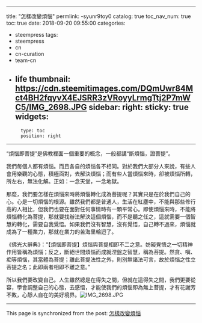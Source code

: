 
---
title: "怎樣改變煩惱"
permlink: -syunr9toy0
catalog: true
toc_nav_num: true
toc: true
date: 2018-09-20 09:55:00
categories:
- steempress
tags:
- steempress
- cn
- cn-curation
- team-cn
- life
thumbnail: https://cdn.steemitimages.com/DQmUwr84Mct4BH2fqyvX4EJSRR3zVRoyyLrmgTtj2P7mWC5/IMG_2698.JPG
sidebar:
    right:
        sticky: true
widgets:
    -
        type: toc
        position: right
---


“煩惱即菩提”是佛教裡面一個重要的概念，一般都講“斷煩惱，證菩提”。

我們每個人都有煩惱。而且各自的煩惱各不相同。對於我們大部分人來說，有些人會用樂觀的心態，積極面對，去解決煩惱；而有些人當煩惱來時，卻被煩惱所轉，所左右，無法化解。正如：一念天堂，一念地獄。

那麼，我們要怎樣在煩惱來時將煩惱轉化成為菩提呢？其實只是在於我們自己的心。心是一切煩惱的根源。雖然我們都是普通人，生活在紅塵中，不能與那些修行高的人相比，但我們也要在面對任何事情時有一顆平常心。即使煩惱來時，不能將煩惱轉化為菩提，那就要找辦法解決這個煩惱，而不是聽之任之，這就需要一個智慧的轉化，需要自我覺悟。如果我們沒有智慧，沒有覺悟，自己轉不過來，煩惱就成為了一種業力，那就在業力的苦海里輪迴了。

《佛光大辭典》：“【煩惱即菩提】煩惱與菩提相即不二之意。妨礙覺悟之一切精神作用皆稱為煩惱；反之，斷絕世間煩惱而成就涅盤之智慧，稱為菩提。然貪、嗔、痴等煩惱，其當體為菩提；離此菩提法性之外，則別無諸法可言，故於煩惱之性立菩提之名；此即兩者相即不離之意。”

所以我們要改變自己。人生雖然總是在得失之間，但就在這得失之間，我們更要從容，學會調整自己的心態，去感悟，才能使我們的煩惱即為無上菩提，才有花謝芳不敗，心靜人自在的美好境界。![IMG_2698.JPG](https://cdn.steemitimages.com/DQmUwr84Mct4BH2fqyvX4EJSRR3zVRoyyLrmgTtj2P7mWC5/IMG_2698.JPG)

- - -

This page is synchronized from the post: [怎樣改變煩惱](https://steemit.com/@sunai/-syunr9toy0)
